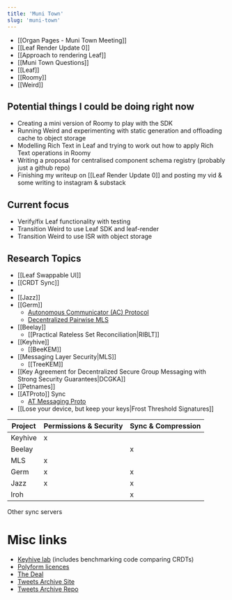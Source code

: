 ```yaml
---
title: 'Muni Town'
slug: 'muni-town'
---
```


- [[Organ Pages - Muni Town Meeting]]
- [[Leaf Render Update 0]]
- [[Approach to rendering Leaf]]
- [[Muni Town Questions]]
- [[Leaf]]
- [[Roomy]]
- [[Weird]]

## Potential things I could be doing right now
- Creating a mini version of Roomy to play with the SDK
- Running Weird and experimenting with static generation and offloading cache to object storage
- Modelling Rich Text in Leaf and trying to work out how to apply Rich Text operations in Roomy
- Writing a proposal for centralised component schema registry (probably just a github repo)
- Finishing my writeup on [[Leaf Render Update 0]] and posting my vid & some writing to instagram & substack

## Current focus
- Verify/fix Leaf functionality with testing
- Transition Weird to use Leaf SDK and leaf-render
- Transition Weird to use ISR with object storage

## Research Topics
- [[Leaf Swappable UI]]
- [[CRDT Sync]]
- 
- [[Jazz]]
- [[Germ]]
	- [Autonomous Communicator (AC) Protocol](https://www.germnetwork.com/blog/autonomous-communicator-ac-protocol)
	- [Decentralized Pairwise MLS](https://www.germnetwork.com/blog/decentralized-pairwise-mls)
- [[Beelay]]
	- [[Practical Rateless Set Reconciliation|RIBLT]]
- [[Keyhive]]
	- [[BeeKEM]]
- [[Messaging Layer Security|MLS]]
	- [[TreeKEM]]
- [[Key Agreement for Decentralized Secure Group Messaging with Strong Security Guarantees|DCGKA]]
- [[Petnames]]
- [[ATProto]] Sync
	- [AT Messaging Proto](https://github.com/ATProtocol-Community/atmessaging-proto)
- [[Lose your device, but keep your keys|Frost Threshold Signatures]]

| Project | Permissions & Security | Sync & Compression |
| ------- | ---------------------- | ------------------ |
| Keyhive | x                      |                    |
| Beelay  |                        | x                  |
| MLS     | x                      |                    |
| Germ    | x                      | x                  |
| Jazz    | x                      | x                  |
| Iroh    |                        | x                  |

Other sync servers


# Misc links
- [Keyhive lab](https://github.com/muni-town/keyhive-lab) (includes benchmarking code comparing CRDTs)
- [Polyform licences](https://polyformproject.org/licenses/)
- [The Deal](https://blog.muni.town/p/13f729dd-11e5-4a0d-9f15-2f5e0db529f0/)
- [Tweets Archive Site](https://codinghorror-tweets.server3.weird.internal.muni.town/)
- [Tweets Archive Repo](https://github.com/zicklag/twitter-archive-site/tree/main?tab=readme-ov-file)
